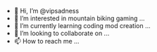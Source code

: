 - 👋 Hi, I’m @vipsadness
- 👀 I’m interested in mountain biking gaming ...
- 🌱 I’m currently learning coding mod creation ...
- 💞️ I’m looking to collaborate on ...
- 📫 How to reach me ...

<!---
vipsadness/vipsadness is a ✨ special ✨ repository because its `README.md` (this file) appears on your GitHub profile.
You can click the Preview link to take a look at your changes.
--->
